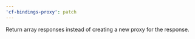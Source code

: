 ```yaml
---
'cf-bindings-proxy': patch
---
```


Return array responses instead of creating a new proxy for the response.

